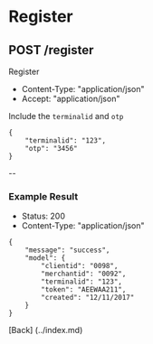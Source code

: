 # Register
## POST /register

Register

* Content-Type: "application/json"
* Accept:  "application/json"

Include the `terminalid` and `otp`

```
{
	"terminalid": "123",
	"otp": "3456"
}
```

--

### Example Result

* Status: 200
* Content-Type: "application/json"

```
{
	"message": "success",
	"model": {
		"clientid": "0098",
		"merchantid": "0092",
		"terminalid": "123",
		"token": "AEEWAA211",
		"created": "12/11/2017"
	}
}
```
[Back] (../index.md)